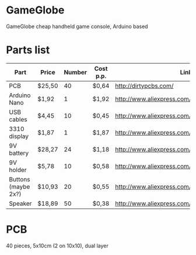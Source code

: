 # GameGlobe
GameGlobe cheap handheld game console, Arduino based

# Parts list
Part	|  Price	|  Number	|  Cost p.p.	|  Linkje
----------------|---------------|---------------|---------------|-------------------------------------------------
PCB		|  $25,50	|  40		|  $0,64	|  http://dirtypcbs.com/
Arduino Nano	|  $1,92	|  1		|  $1,92	|  http://www.aliexpress.com/item//1990724032.html
USB cables	|  $4,45	|  10		|  $0,45	|  http://www.aliexpress.com/item//32290498393.html
3310 display	|  $1,87	|  1		|  $1,87	|  http://www.aliexpress.com/item//32267197519.html
9V battery	|  $28,27	|  24		|  $1,18	|  http://www.aliexpress.com/item//2053686074.html
9V holder	|  $5,78	|  10		|  $0,58	|  http://www.aliexpress.com/item//32386348360.html
Buttons (maybe 2x?)	|  $10,93	|  20		|  $0,55	|  http://www.aliexpress.com/item//32354178656.html
Speaker		|  $18,89	|  50		|  $0,38	|  http://www.aliexpress.com/item//32335131924.html

# PCB
40 pieces, 5x10cm (2 on 10x10), dual layer
